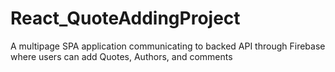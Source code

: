 # React_QuoteAddingProject
A multipage SPA application communicating to backed API through Firebase where users can add Quotes, Authors, and comments
